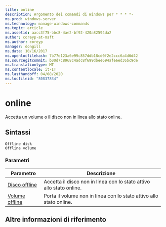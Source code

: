 ```yaml
---
title: online
description: Argomento dei comandi di Windows per * * * *-
ms.prod: windows-server
ms.technology: manage-windows-commands
ms.topic: article
ms.assetid: aacc3f75-bbc8-4ae2-bf92-420a82594da2
author: coreyp-at-msft
ms.author: coreyp
manager: dongill
ms.date: 10/16/2017
ms.openlocfilehash: 7b77e123a6e99c857ddb18cd0f2e2ccc6a4d6d42
ms.sourcegitcommit: b00d7c8968c4adc8f699dbee694afe6ed36bc9de
ms.translationtype: MT
ms.contentlocale: it-IT
ms.lasthandoff: 04/08/2020
ms.locfileid: "80837834"
---
```

# <a name="online"></a>online



Accetta un volume o il disco non in linea allo stato online.

## <a name="syntax"></a>Sintassi

```
Offline disk
Offline volume
```

### <a name="parameters"></a>Parametri

|Parametro|Descrizione|
|---------|-----------|
|[Disco offline](offline-disk.md)|Accetta il disco non in linea con lo stato attivo allo stato online.|
|[Volume offline](offline-volume.md)|Porta il volume non in linea con lo stato attivo allo stato online.|

## <a name="additional-references"></a>Altre informazioni di riferimento

